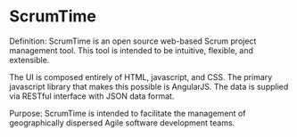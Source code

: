 ScrumTime
=========

Definition:
ScrumTime is an open source web-based Scrum project management tool. This tool is intended to be intuitive, flexible, and extensible.

The UI is composed entirely of HTML, javascript, and CSS.  The primary javascript library that makes this possible is AngularJS.  The data is supplied via RESTful interface with JSON data format.

Purpose:
ScrumTime is intended to facilitate the management of geographically dispersed Agile software development teams. 
